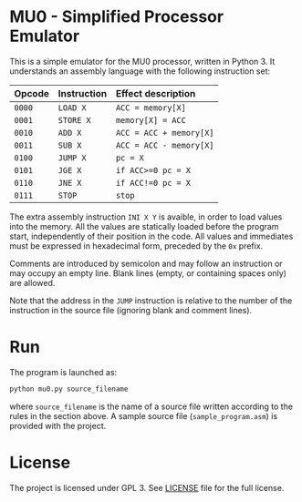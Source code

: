 MU0 - Simplified Processor Emulator
===================================

This is a simple emulator for the MU0 processor, written in Python 3. 
It understands an assembly language with the following instruction set:

| Opcode  | Instruction  | Effect description         |
|:--------|:-------------|:---------------------------|
| ``0000``| ``LOAD X``   | ``ACC = memory[X]``        | 
| ``0001``| ``STORE X``  | ``memory[X] = ACC``        | 
| ``0010``| ``ADD X``    | ``ACC = ACC + memory[X]``  | 
| ``0011``| ``SUB X``    | ``ACC = ACC - memory[X]``  | 
| ``0100``| ``JUMP X``   | ``pc = X``                 | 
| ``0101``| ``JGE X``    | ``if ACC>=0 pc = X``       | 
| ``0110``| ``JNE X``    | ``if ACC!=0 pc = X``       | 
| ``0111``| ``STOP``     | ``stop``                   | 

The extra assembly instruction ``INI X Y`` is avaible, in order to load 
values into the memory. All the values are statically loaded before the 
program start, independently of their position in the code. All values and
immediates must be expressed in hexadecimal form, preceded by the ``0x``
prefix.

Comments are introduced by semicolon and may follow an instruction or may
occupy an empty line. Blank lines (empty, or containing spaces only) are allowed.

Note that the address in the ``JUMP`` instruction is relative to the number
of the instruction in the source file (ignoring blank and comment lines).

Run
===
The program is launched as:
```bash
python mu0.py source_filename
```
where ``source_filename`` is the name of a source file written according to
the rules in the section above. A sample source file (``sample_program.asm``)
is provided with the project.

License
===================
The project is licensed under GPL 3. See [LICENSE](./LICENSE)
file for the full license.
